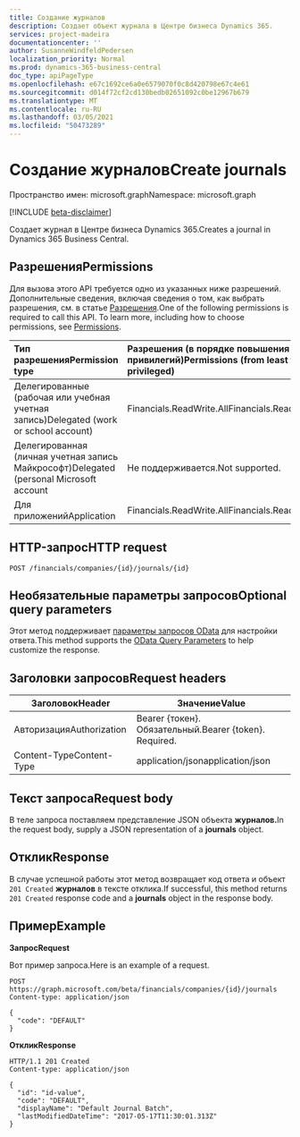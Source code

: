 ```yaml
---
title: Создание журналов
description: Создает объект журнала в Центре бизнеса Dynamics 365.
services: project-madeira
documentationcenter: ''
author: SusanneWindfeldPedersen
localization_priority: Normal
ms.prod: dynamics-365-business-central
doc_type: apiPageType
ms.openlocfilehash: e67c1692ce6a0e6579070f0c8d420798e67c4e61
ms.sourcegitcommit: d014f72cf2cd130bedb02651092c0be12967b679
ms.translationtype: MT
ms.contentlocale: ru-RU
ms.lasthandoff: 03/05/2021
ms.locfileid: "50473289"
---
```

# <a name="create-journals"></a><span data-ttu-id="a5273-103">Создание журналов</span><span class="sxs-lookup"><span data-stu-id="a5273-103">Create journals</span></span>

<span data-ttu-id="a5273-104">Пространство имен: microsoft.graph</span><span class="sxs-lookup"><span data-stu-id="a5273-104">Namespace: microsoft.graph</span></span>

[!INCLUDE [beta-disclaimer](../../includes/beta-disclaimer.md)]

<span data-ttu-id="a5273-105">Создает журнал в Центре бизнеса Dynamics 365.</span><span class="sxs-lookup"><span data-stu-id="a5273-105">Creates a journal in Dynamics 365 Business Central.</span></span> 

## <a name="permissions"></a><span data-ttu-id="a5273-106">Разрешения</span><span class="sxs-lookup"><span data-stu-id="a5273-106">Permissions</span></span>
<span data-ttu-id="a5273-p101">Для вызова этого API требуется одно из указанных ниже разрешений. Дополнительные сведения, включая сведения о том, как выбрать разрешения, см. в статье [Разрешения](/graph/permissions-reference).</span><span class="sxs-lookup"><span data-stu-id="a5273-p101">One of the following permissions is required to call this API. To learn more, including how to choose permissions, see [Permissions](/graph/permissions-reference).</span></span>

|<span data-ttu-id="a5273-109">Тип разрешения</span><span class="sxs-lookup"><span data-stu-id="a5273-109">Permission type</span></span> |<span data-ttu-id="a5273-110">Разрешения (в порядке повышения привилегий)</span><span class="sxs-lookup"><span data-stu-id="a5273-110">Permissions (from least to most privileged)</span></span>|
|:---------------|:------------------------------------------|
|<span data-ttu-id="a5273-111">Делегированные (рабочая или учебная учетная запись)</span><span class="sxs-lookup"><span data-stu-id="a5273-111">Delegated (work or school account)</span></span>|<span data-ttu-id="a5273-112">Financials.ReadWrite.All</span><span class="sxs-lookup"><span data-stu-id="a5273-112">Financials.ReadWrite.All</span></span> |
|<span data-ttu-id="a5273-113">Делегированная (личная учетная запись Майкрософт)</span><span class="sxs-lookup"><span data-stu-id="a5273-113">Delegated (personal Microsoft account</span></span>|<span data-ttu-id="a5273-114">Не поддерживается.</span><span class="sxs-lookup"><span data-stu-id="a5273-114">Not supported.</span></span>|
|<span data-ttu-id="a5273-115">Для приложений</span><span class="sxs-lookup"><span data-stu-id="a5273-115">Application</span></span>|<span data-ttu-id="a5273-116">Financials.ReadWrite.All</span><span class="sxs-lookup"><span data-stu-id="a5273-116">Financials.ReadWrite.All</span></span>|

## <a name="http-request"></a><span data-ttu-id="a5273-117">HTTP-запрос</span><span class="sxs-lookup"><span data-stu-id="a5273-117">HTTP request</span></span>

```http
POST /financials/companies/{id}/journals/{id}
```

## <a name="optional-query-parameters"></a><span data-ttu-id="a5273-118">Необязательные параметры запросов</span><span class="sxs-lookup"><span data-stu-id="a5273-118">Optional query parameters</span></span>
<span data-ttu-id="a5273-119">Этот метод поддерживает [параметры запросов OData](/graph/query-parameters) для настройки ответа.</span><span class="sxs-lookup"><span data-stu-id="a5273-119">This method supports the [OData Query Parameters](/graph/query-parameters) to help customize the response.</span></span>

## <a name="request-headers"></a><span data-ttu-id="a5273-120">Заголовки запросов</span><span class="sxs-lookup"><span data-stu-id="a5273-120">Request headers</span></span>
|<span data-ttu-id="a5273-121">Заголовок</span><span class="sxs-lookup"><span data-stu-id="a5273-121">Header</span></span>        |<span data-ttu-id="a5273-122">Значение</span><span class="sxs-lookup"><span data-stu-id="a5273-122">Value</span></span>                     |
|--------------|--------------------------|
|<span data-ttu-id="a5273-123">Авторизация</span><span class="sxs-lookup"><span data-stu-id="a5273-123">Authorization</span></span> |<span data-ttu-id="a5273-p102">Bearer {токен}. Обязательный.</span><span class="sxs-lookup"><span data-stu-id="a5273-p102">Bearer {token}. Required.</span></span> |
|<span data-ttu-id="a5273-126">Content-Type</span><span class="sxs-lookup"><span data-stu-id="a5273-126">Content-Type</span></span>  |<span data-ttu-id="a5273-127">application/json</span><span class="sxs-lookup"><span data-stu-id="a5273-127">application/json</span></span>          |

## <a name="request-body"></a><span data-ttu-id="a5273-128">Текст запроса</span><span class="sxs-lookup"><span data-stu-id="a5273-128">Request body</span></span>
<span data-ttu-id="a5273-129">В теле запроса поставляем представление JSON объекта **журналов.**</span><span class="sxs-lookup"><span data-stu-id="a5273-129">In the request body, supply a JSON representation of a **journals** object.</span></span>

## <a name="response"></a><span data-ttu-id="a5273-130">Отклик</span><span class="sxs-lookup"><span data-stu-id="a5273-130">Response</span></span>
<span data-ttu-id="a5273-131">В случае успешной работы этот метод возвращает код ответа и объект ```201 Created``` **журналов** в тексте отклика.</span><span class="sxs-lookup"><span data-stu-id="a5273-131">If successful, this method returns ```201 Created``` response code and a **journals** object in the response body.</span></span>

## <a name="example"></a><span data-ttu-id="a5273-132">Пример</span><span class="sxs-lookup"><span data-stu-id="a5273-132">Example</span></span>

<span data-ttu-id="a5273-133">**Запрос**</span><span class="sxs-lookup"><span data-stu-id="a5273-133">**Request**</span></span>

<span data-ttu-id="a5273-134">Вот пример запроса.</span><span class="sxs-lookup"><span data-stu-id="a5273-134">Here is an example of a request.</span></span>

```http
POST https://graph.microsoft.com/beta/financials/companies/{id}/journals
Content-type: application/json

{
  "code": "DEFAULT"
}
```

<span data-ttu-id="a5273-135">**Отклик**</span><span class="sxs-lookup"><span data-stu-id="a5273-135">**Response**</span></span>

```http
HTTP/1.1 201 Created
Content-type: application/json

{
  "id": "id-value",
  "code": "DEFAULT",
  "displayName": "Default Journal Batch",
  "lastModifiedDateTime": "2017-05-17T11:30:01.313Z"
}
```



